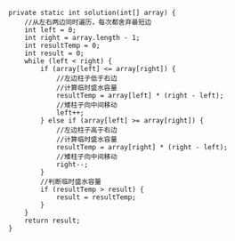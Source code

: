 

    private static int solution(int[] array) {
        //从左右两边同时遍历，每次都舍弃最短边
        int left = 0;
        int right = array.length - 1;
        int resultTemp = 0;
        int result = 0;
        while (left < right) {
            if (array[left] <= array[right]) {
                //左边柱子低于右边
                //计算临时盛水容量
                resultTemp = array[left] * (right - left);
                //矮柱子向中间移动
                left++;
            } else if (array[left] >= array[right]) {
                //左边柱子高于右边
                //计算临时盛水容量
                resultTemp = array[right] * (right - left);
                //矮柱子向中间移动
                right--;
            }
            //判断临时盛水容量
            if (resultTemp > result) {
                result = resultTemp;
            }
        }
        return result;
    }

